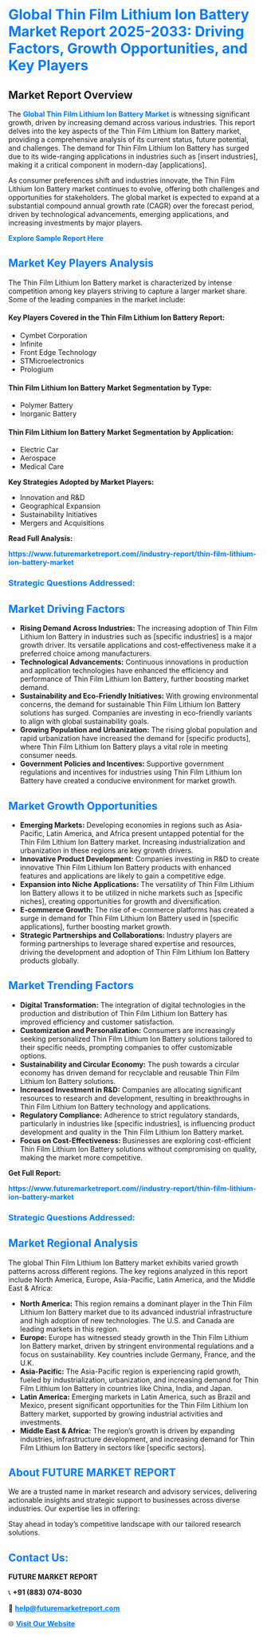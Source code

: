 <h1 style="color: #007BFF;">Global Thin Film Lithium Ion Battery Market Report 2025-2033: Driving Factors, Growth Opportunities, and Key Players</h1>

<section id="overview">
<h2>Market Report Overview</h2>
<p>The <a href="https://www.futuremarketreport.com//industry-report/thin-film-lithium-ion-battery-market" style="color: #007BFF; text-decoration: none;"><strong>Global Thin Film Lithium Ion Battery Market</strong></a> is witnessing significant growth, driven by increasing demand across various industries. This report delves into the key aspects of the Thin Film Lithium Ion Battery market, providing a comprehensive analysis of its current status, future potential, and challenges. The demand for Thin Film Lithium Ion Battery has surged due to its wide-ranging applications in industries such as [insert industries], making it a critical component in modern-day [applications].</p>
<p>As consumer preferences shift and industries innovate, the Thin Film Lithium Ion Battery market continues to evolve, offering both challenges and opportunities for stakeholders. The global market is expected to expand at a substantial compound annual growth rate (CAGR) over the forecast period, driven by technological advancements, emerging applications, and increasing investments by major players.</p>
</section>

<section id="overview">
<p><a href="https://www.futuremarketreport.com//request-sample/reportId=53037" style="color: #007BFF; text-decoration: none;"><strong>Explore Sample Report Here</strong></a></p>
</section>

<section id="key-players">
<h2 style="color: #007BFF;">Market Key Players Analysis</h2>
<p>The Thin Film Lithium Ion Battery market is characterized by intense competition among key players striving to capture a larger market share. Some of the leading companies in the market include:</p>
<h4>Key Players Covered in the Thin Film Lithium Ion Battery Report:</h4>
<ul><li>Cymbet Corporation</li><li>Infinite</li><li>Front Edge Technology</li><li>STMicroelectronics</li><li>Prologium</li></ul>
<h4>Thin Film Lithium Ion Battery Market Segmentation by Type:</h4>
<ul><li>Polymer Battery</li><li>Inorganic Battery</li></ul>

<h4>Thin Film Lithium Ion Battery Market Segmentation by Application:</h4>
<ul><li>Electric Car</li><li>Aerospace</li><li>Medical Care</li></ul>
<p><strong>Key Strategies Adopted by Market Players:</strong></p>
<ul>
<li>Innovation and R&D</li>
<li>Geographical Expansion</li>
<li>Sustainability Initiatives</li>
<li>Mergers and Acquisitions</li>
</ul>
</section>

<section>
<p><strong>Read Full Analysis: </strong></p><a href="https://www.futuremarketreport.com//industry-report/thin-film-lithium-ion-battery-market" style="color: #007BFF; text-decoration: none;"><strong>https://www.futuremarketreport.com//industry-report/thin-film-lithium-ion-battery-market</strong></a>
<h3 style="color: #007BFF;">Strategic Questions Addressed:</h3>
</section>

<section id="driving-factors">
<h2 style="color: #007BFF;">Market Driving Factors</h2>
<ul>
<li><strong>Rising Demand Across Industries:</strong> The increasing adoption of Thin Film Lithium Ion Battery in industries such as [specific industries] is a major growth driver. Its versatile applications and cost-effectiveness make it a preferred choice among manufacturers.</li>
<li><strong>Technological Advancements:</strong> Continuous innovations in production and application technologies have enhanced the efficiency and performance of Thin Film Lithium Ion Battery, further boosting market demand.</li>
<li><strong>Sustainability and Eco-Friendly Initiatives:</strong> With growing environmental concerns, the demand for sustainable Thin Film Lithium Ion Battery solutions has surged. Companies are investing in eco-friendly variants to align with global sustainability goals.</li>
<li><strong>Growing Population and Urbanization:</strong> The rising global population and rapid urbanization have increased the demand for [specific products], where Thin Film Lithium Ion Battery plays a vital role in meeting consumer needs.</li>
<li><strong>Government Policies and Incentives:</strong> Supportive government regulations and incentives for industries using Thin Film Lithium Ion Battery have created a conducive environment for market growth.</li>
</ul>
</section>

<section id="growth-opportunities">
<h2 style="color: #007BFF;">Market Growth Opportunities</h2>
<ul>
<li><strong>Emerging Markets:</strong> Developing economies in regions such as Asia-Pacific, Latin America, and Africa present untapped potential for the Thin Film Lithium Ion Battery market. Increasing industrialization and urbanization in these regions are key growth drivers.</li>
<li><strong>Innovative Product Development:</strong> Companies investing in R&D to create innovative Thin Film Lithium Ion Battery products with enhanced features and applications are likely to gain a competitive edge.</li>
<li><strong>Expansion into Niche Applications:</strong> The versatility of Thin Film Lithium Ion Battery allows it to be utilized in niche markets such as [specific niches], creating opportunities for growth and diversification.</li>
<li><strong>E-commerce Growth:</strong> The rise of e-commerce platforms has created a surge in demand for Thin Film Lithium Ion Battery used in [specific applications], further boosting market growth.</li>
<li><strong>Strategic Partnerships and Collaborations:</strong> Industry players are forming partnerships to leverage shared expertise and resources, driving the development and adoption of Thin Film Lithium Ion Battery products globally.</li>
</ul>
</section>

<section id="trending-factors">
<h2 style="color: #007BFF;">Market Trending Factors</h2>
<ul>
<li><strong>Digital Transformation:</strong> The integration of digital technologies in the production and distribution of Thin Film Lithium Ion Battery has improved efficiency and customer satisfaction.</li>
<li><strong>Customization and Personalization:</strong> Consumers are increasingly seeking personalized Thin Film Lithium Ion Battery solutions tailored to their specific needs, prompting companies to offer customizable options.</li>
<li><strong>Sustainability and Circular Economy:</strong> The push towards a circular economy has driven demand for recyclable and reusable Thin Film Lithium Ion Battery solutions.</li>
<li><strong>Increased Investment in R&D:</strong> Companies are allocating significant resources to research and development, resulting in breakthroughs in Thin Film Lithium Ion Battery technology and applications.</li>
<li><strong>Regulatory Compliance:</strong> Adherence to strict regulatory standards, particularly in industries like [specific industries], is influencing product development and quality in the Thin Film Lithium Ion Battery market.</li>
<li><strong>Focus on Cost-Effectiveness:</strong> Businesses are exploring cost-efficient Thin Film Lithium Ion Battery solutions without compromising on quality, making the market more competitive.</li>
</ul>
</section>

<section>
<p><strong>Get Full Report: </strong></p><a href="https://www.futuremarketreport.com//industry-report/thin-film-lithium-ion-battery-market" style="color: #007BFF; text-decoration: none;"><strong>https://www.futuremarketreport.com//industry-report/thin-film-lithium-ion-battery-market</strong></a>
<h3 style="color: #007BFF;">Strategic Questions Addressed:</h3>
</section>


<section id="regional-analysis">
<h2 style="color: #007BFF;">Market Regional Analysis</h2>
<p>The global Thin Film Lithium Ion Battery market exhibits varied growth patterns across different regions. The key regions analyzed in this report include North America, Europe, Asia-Pacific, Latin America, and the Middle East & Africa:</p>
<ul>
<li><strong>North America:</strong> This region remains a dominant player in the Thin Film Lithium Ion Battery market due to its advanced industrial infrastructure and high adoption of new technologies. The U.S. and Canada are leading markets in this region.</li>
<li><strong>Europe:</strong> Europe has witnessed steady growth in the Thin Film Lithium Ion Battery market, driven by stringent environmental regulations and a focus on sustainability. Key countries include Germany, France, and the U.K.</li>
<li><strong>Asia-Pacific:</strong> The Asia-Pacific region is experiencing rapid growth, fueled by industrialization, urbanization, and increasing demand for Thin Film Lithium Ion Battery in countries like China, India, and Japan.</li>
<li><strong>Latin America:</strong> Emerging markets in Latin America, such as Brazil and Mexico, present significant opportunities for the Thin Film Lithium Ion Battery market, supported by growing industrial activities and investments.</li>
<li><strong>Middle East & Africa:</strong> The region’s growth is driven by expanding industries, infrastructure development, and increasing demand for Thin Film Lithium Ion Battery in sectors like [specific sectors].</li>
</ul>
</section>

<footer>
<h2 style="color: #007BFF;">About FUTURE MARKET REPORT</h2>
<p>We are a trusted name in market research and advisory services, delivering actionable insights and strategic support to businesses across diverse industries. Our expertise lies in offering:</p>

<p>Stay ahead in today’s competitive landscape with our tailored research solutions.</p>

<h2 style="color: #007BFF;">Contact Us:</h2>
<p><strong>FUTURE MARKET REPORT</strong></p>
<p>📞 <strong>+91 (883) 074-8030</strong></p>
<p>📧 <strong><a href="mailto:help@futuremarketreport.com" style="color: #007BFF;">help@futuremarketreport.com</a></strong></p>
<p>🌐 <strong><a href="https://www.futuremarketreport.com/" style="color: #007BFF;">Visit Our Website</a></strong></p>
</footer>